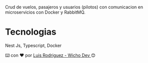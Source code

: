 Crud de vuelos, pasajeros y usuarios (pilotos) con comunicacion en microservicios con Docker y RabbitMQ.

# Tecnologias 
Nest Js, Typescript, Docker


⌨️ con ❤️ por [Luis Rodriguez - Wicho Dev ](https://github.com/luisRodriguez21) 😊
